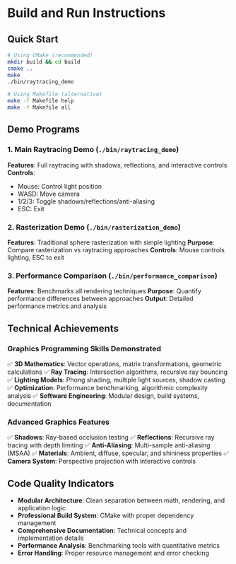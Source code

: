 # Build and Run Instructions

## Quick Start

```bash
# Using CMake (recommended)
mkdir build && cd build
cmake ..
make
./bin/raytracing_demo

# Using Makefile (alternative)
make -f Makefile help
make -f Makefile all
```

## Demo Programs

### 1. Main Raytracing Demo (`./bin/raytracing_demo`)

**Features**: Full raytracing with shadows, reflections, and interactive controls
**Controls**:

-   Mouse: Control light position
-   WASD: Move camera
-   1/2/3: Toggle shadows/reflections/anti-aliasing
-   ESC: Exit

### 2. Rasterization Demo (`./bin/rasterization_demo`)

**Features**: Traditional sphere rasterization with simple lighting
**Purpose**: Compare rasterization vs raytracing approaches
**Controls**: Mouse controls lighting, ESC to exit

### 3. Performance Comparison (`./bin/performance_comparison`)

**Features**: Benchmarks all rendering techniques
**Purpose**: Quantify performance differences between approaches
**Output**: Detailed performance metrics and analysis

## Technical Achievements

### Graphics Programming Skills Demonstrated

✅ **3D Mathematics**: Vector operations, matrix transformations, geometric calculations
✅ **Ray Tracing**: Intersection algorithms, recursive ray bouncing
✅ **Lighting Models**: Phong shading, multiple light sources, shadow casting
✅ **Optimization**: Performance benchmarking, algorithmic complexity analysis
✅ **Software Engineering**: Modular design, build systems, documentation

### Advanced Graphics Features

✅ **Shadows**: Ray-based occlusion testing
✅ **Reflections**: Recursive ray tracing with depth limiting
✅ **Anti-Aliasing**: Multi-sample anti-aliasing (MSAA)
✅ **Materials**: Ambient, diffuse, specular, and shininess properties
✅ **Camera System**: Perspective projection with interactive controls

## Code Quality Indicators

-   **Modular Architecture**: Clean separation between math, rendering, and application logic
-   **Professional Build System**: CMake with proper dependency management
-   **Comprehensive Documentation**: Technical concepts and implementation details
-   **Performance Analysis**: Benchmarking tools with quantitative metrics
-   **Error Handling**: Proper resource management and error checking
